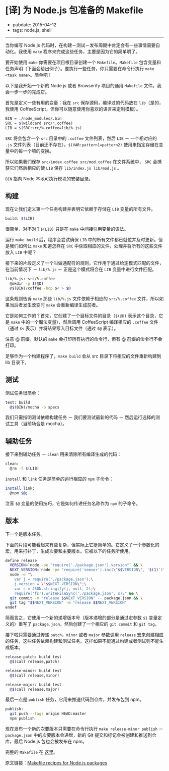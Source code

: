 # [译] 为 Node.js 包准备的 Makefile

- pubdate: 2015-04-12
- tags: node.js, shell

-------

当你编写 Node.js 代码时，在构建－测试－发布周期中肯定会有一些事情需要自动化。我使用 `make` 程序来完成这些任务，主要是因为它的简单明了。

要开始使用 `make` 你需要在项目根目录创建一个 `Makefile`。`Makefile` 包含变量和任务声明（下面会给出例子）。要执行一些任务，你只需要在命令行执行 `make <task name>`。简单吧！

以下是我开始一个新的 Node.js 或者 Browserify 项目的通用 `Makefile` 文件。我会一步一步的完成它。

首先是定义一些有用的变量：我在 `src` 保存源码，编译过的代码放在 `lib`（是的，我使用 CoffeeScript，但你可以随意使用你喜欢的语言来定制模板）。

```sh
BIN = ./node_modules/.bin
SRC = $(wildcard src/*.coffee)
LIB = $(SRC:src/%.coffee=lib/%.js)
```

`SRC` 将会包含一个 `src` 目录中的 `.coffee` 文件列表，然后 `LIB` － 一个相对应的 `.js` 文件列表（目前还不存在）。`$(VAR:pattern1=pattern2)` 使用来指定存储在变量中的每一个项的变换。

所以如果我们保存 `src/index.coffee src/mod.coffee` 在文件系统中， `SRC` 会捕获它们然后相应的使 `LIB` 保存 `lib/index.js lib/mod.js` 。

`BIN` 指向 Node 本地可执行模块的安装目录。

## 构建

现在让我们定义第一个任务构建并表明它依赖于存储在 `LIB` 变量的所有文件。

```bash
build: $(LIB)
```

很简单，对不对？`$(LIB)` 只是在 `make` 中间接引用变量的语法。

运行 `make build` 后，程序会尝试确保 `LIB` 中的所有文件都已就位并及时更新。但是我们如何让 `make` 知道怎样在 `SRC` 中获取相应的文件，处理并将所有的这些文件放入 `LIB` 中呢？

接下来的片段定义了一个叫做通配符的规则，它作用于通过给定模式匹配的文件，在当前情况下 － `lib/%.js` － 正是这个模式将会在 `LIB` 变量中进行文件匹配。

```bash
lib/%.js: src/%.coffee
  @mkdir -p $(@D)
  @$(BIN)/coffee -bcp $< > $@
```

这条规则告诉 `make` 那些 `lib/%.js` 文件依赖于相应的 `src/%.coffee` 文件，所以如果当后者发生改变时 `make` 会重新编译生成前者。

它是如何工作的？首先，它创建了一个目标文件的目录（`$(@D)` 表示这个目录，它是 `make` 中的一个魔法变量），然后调用 CoffeeScript 编译相应的 `.coffee` 文件（通过 `$<` 表示）并将结果写入目标文件（通过 `$@` 表示）。

注意 @ 前缀，默认的 `make` 会打印所有执行的命令行，但有 @ 前缀的命令行不会打印。

足够作为一个构建程序了，`make build` 会从 src 目录下将相应的文件重新构建到 lib 目录下。

## 测试

测试任务很简单：

```bash
test: build
  @$(BIN)/mocha -b specs
```

我们只需指明测试依赖构建任务 － 我们要测试最新的代码 － 然后运行选择的测试工具（当前场合是 mocha）。

## 辅助任务

接下来到辅助任务 － `clean` 用来清除所有编译生成的代码：

```bash
clean:
  @rm -f $(LIB)
```

`install` 和 `link` 任务是简单的运行相应的 `npm` 子命令：

```bash
install link:
  @npm $@;
```

注音 `$@` 变量的使用技巧，它是如何传递任务名称作为 `npm` 的子命令。

## 版本

下一个是版本任务。

下面的片段可能看起来有些复杂，但实际上它挺简单的。它定义了一个参数化的宏，用来打补丁，生成次要和主要版本。它被以下的任务所使用。

```bash
define release
  VERSION=`node -pe "require('./package.json').version"` && \
  NEXT_VERSION=`node -pe "require('semver').inc(\"$$VERSION\", '$(1)')"` && \
  node -e "\
    var j = require('./package.json');\
    j.version = \"$$NEXT_VERSION\";\
    var s = JSON.stringify(j, null, 2);\
    require('fs').writeFileSync('./package.json', s);" && \
  git commit -m "release $$NEXT_VERSION" -- package.json && \
  git tag "$$NEXT_VERSION" -m "release $$NEXT_VERSION"
endef
```

简而言之，它使用一个新的递增版本号（版本递增的部分是通过宏参数 `$1` 变量定义的）重写了 `package.json`，然后创建了一个相应的 `git commit` 和 `git tag`。

接下啦只需要通过传递 `patch`，`minor` 或者 `major` 参数调用 `release` 宏来创建相应的任务，这些任务依赖构建和测试任务。这样如果不能通过构建或者测试则不能生成版本。

```bash
release-patch: build test
  @$(call release,patch)

release-minor: build test
  @$(call release,minor)

release-major: build test
  @$(call release,major)
```

最后一点是 `publish` 任务，它用来推送代码到仓库，并发布包到 npm。

```bash
publish:
  git push --tags origin HEAD:master
  npm publish
```

现在发布一个新的次要版本只需要在命令行执行 `make release-minor publish` － `package.json` 中的次要版本会递增，新的 Git 提交和标记会被创建和推送到仓库，最后 Node.js 包也会被发布在 npm。

完整的 `Makefile` 在 [这里](https://gist.github.com/5588256)。

原文链接：[Makefile recipes for Node.js packages](https://andreypopp.com/posts/2013-05-16-makefile-recipes-for-node-js.html)